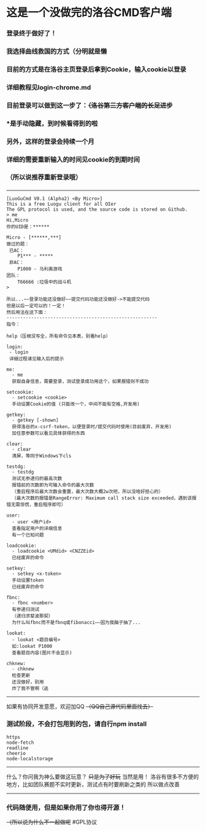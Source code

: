 # 这是一个没做完的洛谷CMD客户端 #


###
### 登录终于做好了！
### 我选择曲线救国的方式（分明就是懒
### 目前的方式是在洛谷主页登录后拿到Cookie，输入cookie以登录
### 详细教程见login-chrome.md
### 目前登录可以做到这一步了：~~（洛谷第三方客户端的长足进步~~
### *是手动隐藏，到时候看得到的啦
### 另外，这样的登录会持续一个月
### 详细的需要重新输入的时间见cookie的到期时间
### （所以说推荐重新登录哦）
###
-------------------------------------
```
[LuoGuCmd V0.1 (Alpha2) <By Micro>]
This is a free Luogu client for all OIer
The GPL protocol is used, and the source code is stored on Github.
> me
Hi,Micro
你的UID是：******

Micro - [******,***]
做过的题：
 已AC：
    P1*** - *****
 非AC：
    P1000 - 马利奥游戏
团队：
    T66666 :垃圾中的战斗机
> 

```
```
所以...~~登录功能还没做好~~提交代码功能还没做好->不能提交代码
但是以后一定可以的！一定！
然后用法在这下面：
-------------------------------------------------------
指令：
```
```
help（压根没写全，所有命令见本表，别看help）
```
```
login:
 - login
 详细过程请见输入后的提示
```
```
me:
  - me
  获取自身信息，需要登录，测试登录成功用这个，如果报错则不成功
```
```
setcookie:
  - setcookie <cookie>
  手动设置Cookie的值 (只能改一个，中间不能有空格,开发用)
```
```
getkey:
  - getkey [-shown]
  获得洛谷的x-csrf-token，以便登录时/提交代码时使用(目前废弃，开发用)
  加任意参数可以看见具体获得的东西
  ```
```
clear:
  - clear
  清屏，等同于Windows下cls
  ```
```
testdg:
  - testdg
  测试无参递归的最高次数
  报错前的次数即为可输入命令的最大次数
  （重启程序后最大次数会重置，最大次数大概2w次吧，所以没啥好担心的）
  （最大次数的报错是RangeError: Maximum call stack size exceeded，遇到该报错无需惊慌，重启程序即可）
```
```
user:
  - user <用户id>
  查看指定用户的详细信息
  有一个已知问题
```
```
loadcookie:
  - loadcookie <UMdid> <CNZZEid>
  已经废弃的命令
```
```
setkey:
  - setkey <x-token>
  手动设置token
  已经废弃的命令
```
```
fbnc:
  - fbnc <number>
  有参递归测试
  （递归求斐波那契）
  为什么叫fbnc而不是fbnq或fibonacci——因为我脑子抽了...
```
```
lookat:
  - lookat <题目编号>
  如:lookat P1000
  查看题目内容(图片不会显示)
  ```
```
chknew:
  - chknew
  检查更新
  还没做好，别用
  炸了我不管啊（逃
```

-------------------------------------------------------


如果有协同开发意愿，欢迎加QQ
~~（QQ自己源代码里面找去）~~
### 测试阶段，不会打包用到的包，请自行npm install
```
https
node-fetch
readline
cheerio
node-localstorage
```
-------------------------------------------------------

什么？你问我为神么要做这玩意？
~~只是为了好玩~~
当然是用！
洛谷有很多不方便的地方，比如团队赛题不实时更新，测试点有时要刷新之类的
所以做点改善

--------------------------------------------------------

### 代码随便用，但是如果你用了你也得开源！
~~（所以说为什么不一起做呢~~
#GPL协议
